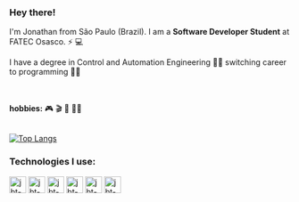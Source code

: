 ### Hey there!

I'm Jonathan from São Paulo (Brazil). I am a <b>Software Developer Student</b> at FATEC Osasco. ⚡ 💻

I have a degree in Control and Automation Engineering  🤖🦾 switching career to programming 🧑‍💻

</br>
</br>
<b>hobbies:</b>
🎮 🎬 🎲 🏊‍♂️



</br>
</br>

[![Top Langs](https://github-readme-stats.vercel.app/api/top-langs/?username=jonathanvolt&layout=compact)](https://github.com/anuraghazra/github-readme-stats)


### Technologies I use: 

<div> 
<img align="center" alt="jbt-html" height="30" widht="40" src="https://cdn.jsdelivr.net/gh/devicons/devicon/icons/html5/html5-original-wordmark.svg" />
<img align="center" alt="jbt-html" height="30" widht="40" src="https://cdn.jsdelivr.net/gh/devicons/devicon/icons/css3/css3-original-wordmark.svg" />
<img align="center" alt="jbt-html" height="30" widht="40" src="https://cdn.jsdelivr.net/gh/devicons/devicon/icons/javascript/javascript-original.svg" />
<img align="center" alt="jbt-html" height="30" widht="40" src="https://cdn.jsdelivr.net/gh/devicons/devicon/icons/php/php-original.svg" />
<img align="center" alt="jbt-html" height="30" widht="40" src="https://cdn.jsdelivr.net/gh/devicons/devicon/icons/nodejs/nodejs-original-wordmark.svg" />
<img align="center" alt="jbt-html" height="30" widht="40" src="https://cdn.jsdelivr.net/gh/devicons/devicon/icons/mysql/mysql-original-wordmark.svg" />
    
    
    
</div>




<!--
**jonathanvolt/jonathanvolt** is a ✨ _special_ ✨ repository because its `README.md` (this file) appears on your GitHub profile.

Here are some ideas to get you started:

- 🔭 I’m currently working on ...
- 🌱 I’m currently learning ...
- 👯 I’m looking to collaborate on ...
- 🤔 I’m looking for help with ...
- 💬 Ask me about ...
- 📫 How to reach me: ...
- 😄 Pronouns: ...
- ⚡ Fun fact: ...
-->
